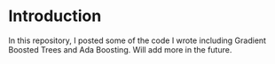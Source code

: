 # Introduction
In this repository, I posted some of the code I wrote including Gradient Boosted Trees and Ada Boosting. Will add more in the future.
